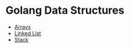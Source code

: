 # Golang Data Structures



*  [Arrays](./Arrays)
*  [Linked List](./Linked-List)
*  [Stack](./Stack)
